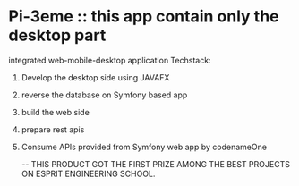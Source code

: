 # Pi-3eme :: this app contain only the desktop part
integrated web-mobile-desktop application 
Techstack:

1. Develop the desktop side using JAVAFX
2. reverse the database on Symfony based app
3. build the web side
4. prepare rest apis
5. Consume APIs provided from Symfony web app by codenameOne

   -- THIS PRODUCT GOT THE FIRST PRIZE AMONG THE BEST PROJECTS ON ESPRIT ENGINEERING SCHOOL.
   
